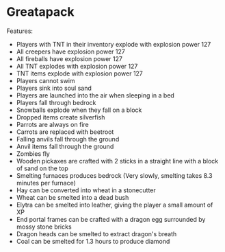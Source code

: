 # Greatapack
Features:
- Players with TNT in their inventory explode with explosion power 127
- All creepers have explosion power 127
- All fireballs have explosion power 127
- All TNT explodes with explosion power 127
- TNT items explode with explosion power 127
- Players cannot swim
- Players sink into soul sand
- Players are launched into the air when sleeping in a bed
- Players fall through bedrock
- Snowballs explode when they fall on a block
- Dropped items create silverfish
- Parrots are always on fire
- Carrots are replaced with beetroot
- Falling anvils fall through the ground
- Anvil items fall through the ground
- Zombies fly
- Wooden pickaxes are crafted with 2 sticks in a straight line with a block of sand on the top
- Smelting furnaces produces bedrock (Very slowly, smelting takes 8.3 minutes per furnace)
- Hay can be converted into wheat in a stonecutter
- Wheat can be smelted into a dead bush
- Elytra can be smelted into leather, giving the player a small amount of XP
- End portal frames can be crafted with a dragon egg surrounded by mossy stone bricks
- Dragon heads can be smelted to extract dragon's breath
- Coal can be smelted for 1.3 hours to produce diamond